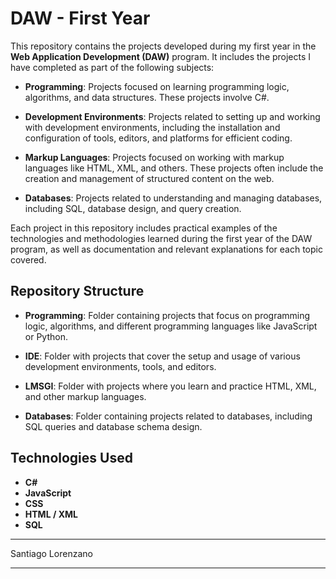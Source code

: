 # DAW - First Year

This repository contains the projects developed during my first year in the **Web Application Development (DAW)** program. It includes the projects I have completed as part of the following subjects:

- **Programming**: Projects focused on learning programming logic, algorithms, and data structures. These projects involve C#.

- **Development Environments**: Projects related to setting up and working with development environments, including the installation and configuration of tools, editors, and platforms for efficient coding.

- **Markup Languages**: Projects focused on working with markup languages like HTML, XML, and others. These projects often include the creation and management of structured content on the web.

- **Databases**: Projects related to understanding and managing databases, including SQL, database design, and query creation.

Each project in this repository includes practical examples of the technologies and methodologies learned during the first year of the DAW program, as well as documentation and relevant explanations for each topic covered.

## Repository Structure

- **Programming**: Folder containing projects that focus on programming logic, algorithms, and different programming languages like JavaScript or Python.

- **IDE**: Folder with projects that cover the setup and usage of various development environments, tools, and editors.

- **LMSGI**: Folder with projects where you learn and practice HTML, XML, and other markup languages.

- **Databases**: Folder containing projects related to databases, including SQL queries and database schema design.

## Technologies Used

- **C#**
- **JavaScript**
- **CSS**
- **HTML / XML**
- **SQL**

--------------------------------------------------------------------------------------------------------------------
Santiago Lorenzano

--------------------------------------------------------------------------------------------------------------------
